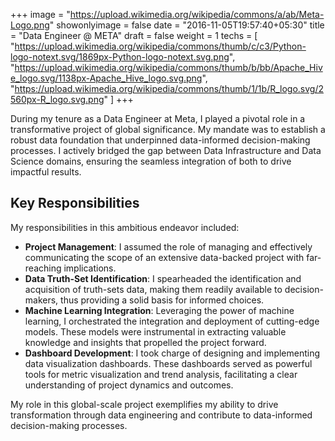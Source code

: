 +++
image = "https://upload.wikimedia.org/wikipedia/commons/a/ab/Meta-Logo.png"
showonlyimage = false
date = "2016-11-05T19:57:40+05:30"
title = "Data Engineer @ META"
draft = false
weight = 1
techs = [
    "https://upload.wikimedia.org/wikipedia/commons/thumb/c/c3/Python-logo-notext.svg/1869px-Python-logo-notext.svg.png",
    "https://upload.wikimedia.org/wikipedia/commons/thumb/b/bb/Apache_Hive_logo.svg/1138px-Apache_Hive_logo.svg.png",
    "https://upload.wikimedia.org/wikipedia/commons/thumb/1/1b/R_logo.svg/2560px-R_logo.svg.png"
]
+++

<!--more-->

During my tenure as a Data Engineer at Meta, I played a pivotal role in a transformative project of global significance. My mandate was to establish a robust data foundation that underpinned data-informed decision-making processes. I actively bridged the gap between Data Infrastructure and Data Science domains, ensuring the seamless integration of both to drive impactful results.

## **Key Responsibilities**

My responsibilities in this ambitious endeavor included:

- **Project Management**: I assumed the role of managing and effectively communicating the scope of an extensive data-backed project with far-reaching implications.
- **Data Truth-Set Identification**: I spearheaded the identification and acquisition of truth-sets data, making them readily available to decision-makers, thus providing a solid basis for informed choices.
- **Machine Learning Integration**: Leveraging the power of machine learning, I orchestrated the integration and deployment of cutting-edge models. These models were instrumental in extracting valuable knowledge and insights that propelled the project forward.
- **Dashboard Development**: I took charge of designing and implementing data visualization dashboards. These dashboards served as powerful tools for metric visualization and trend analysis, facilitating a clear understanding of project dynamics and outcomes.

My role in this global-scale project exemplifies my ability to drive transformation through data engineering and contribute to data-informed decision-making processes.
